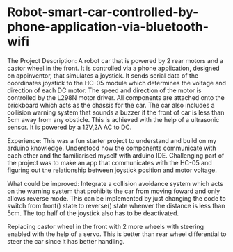 # Robot-smart-car-controlled-by-phone-application-via-bluetooth-wifi

The Project Description:
A robot car that is powered by 2 rear motors and a castor wheel in the front. It is controlled via a phone application, designed on appinventor, that simulates a 
joystick. It sends serial data of the coordinates joystick to the HC-05 module which determines the voltage and direction of each DC motor. The speed and direction of the motor
is controlled by the L298N motor driver. All components are attached onto the brickboard which acts as the chassis for the car. The car also includes a collision warning system 
that sounds a buzzer if the front of car is less than 5cm away from any obsticle. This is achieved with the help of a ultrasonic sensor. It is powered by a 12V,2A AC to DC.

Experience:
This was a fun starter project to understand and build on my arduino knowledge. Understood how the components communicate with each other and the familiarised myself with 
arduino IDE. Challenging part of the project was to make an app that communicates with the HC-05 and figuring out the relationship between joystick position and motor voltage.

What could be improved:
Integrate a collision avoidance system which acts on the warning system that prohibits the car from moving foward and only allows reverse mode. This can be implemented by just
changing the code to switch from front() state to reverse() state whenver the distance is less than 5cm. The top half of the joystick also has to be deactivated.

Replacing castor wheel in the front with 2 more wheels with steering enabled with the help of a servo. This is better than rear wheel differential to steer the car since it has 
better handling.
